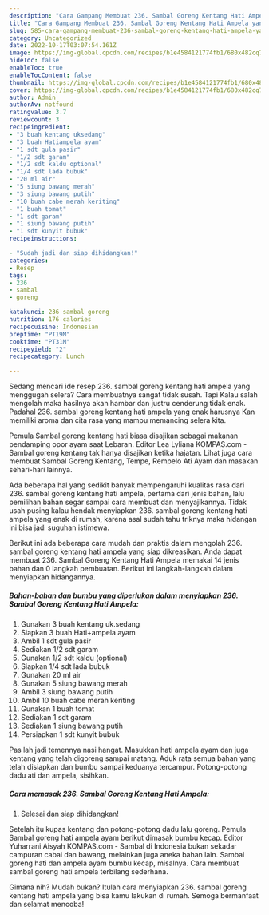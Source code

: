 ```yaml
---
description: "Cara Gampang Membuat 236. Sambal Goreng Kentang Hati Ampela yang Lezat"
title: "Cara Gampang Membuat 236. Sambal Goreng Kentang Hati Ampela yang Lezat"
slug: 585-cara-gampang-membuat-236-sambal-goreng-kentang-hati-ampela-yang-lezat
category: Uncategorized
date: 2022-10-17T03:07:54.161Z
image: https://img-global.cpcdn.com/recipes/b1e4584121774fb1/680x482cq70/236-sambal-goreng-kentang-hati-ampela-foto-resep-utama.jpg
hideToc: false
enableToc: true
enableTocContent: false
thumbnail: https://img-global.cpcdn.com/recipes/b1e4584121774fb1/680x482cq70/236-sambal-goreng-kentang-hati-ampela-foto-resep-utama.jpg
cover: https://img-global.cpcdn.com/recipes/b1e4584121774fb1/680x482cq70/236-sambal-goreng-kentang-hati-ampela-foto-resep-utama.jpg
author: Admin
authorAv: notfound
ratingvalue: 3.7
reviewcount: 3
recipeingredient:
- "3 buah kentang uksedang"
- "3 buah Hatiampela ayam"
- "1 sdt gula pasir"
- "1/2 sdt garam"
- "1/2 sdt kaldu optional"
- "1/4 sdt lada bubuk"
- "20 ml air"
- "5 siung bawang merah"
- "3 siung bawang putih"
- "10 buah cabe merah keriting"
- "1 buah tomat"
- "1 sdt garam"
- "1 siung bawang putih"
- "1 sdt kunyit bubuk"
recipeinstructions:

- "Sudah jadi dan siap dihidangkan!"
categories:
- Resep
tags:
- 236
- sambal
- goreng

katakunci: 236 sambal goreng 
nutrition: 176 calories
recipecuisine: Indonesian
preptime: "PT19M"
cooktime: "PT31M"
recipeyield: "2"
recipecategory: Lunch

---
```



Sedang mencari ide resep 236. sambal goreng kentang hati ampela yang menggugah selera? Cara membuatnya sangat tidak susah. Tapi Kalau salah mengolah maka hasilnya akan hambar dan justru cenderung tidak enak. Padahal 236. sambal goreng kentang hati ampela yang enak harusnya Kan memiliki aroma dan cita rasa yang mampu memancing selera kita.


Pemula Sambal goreng kentang hati biasa disajikan sebagai makanan pendamping opor ayam saat Lebaran. Editor Lea Lyliana KOMPAS.com - Sambal goreng kentang tak hanya disajikan ketika hajatan. Lihat juga cara membuat Sambal Goreng Kentang, Tempe, Rempelo Ati Ayam dan masakan sehari-hari lainnya.

Ada beberapa hal yang sedikit banyak mempengaruhi kualitas rasa dari 236. sambal goreng kentang hati ampela, pertama dari jenis bahan, lalu pemilihan bahan segar sampai cara membuat dan menyajikannya. Tidak usah pusing kalau hendak menyiapkan 236. sambal goreng kentang hati ampela yang enak di rumah, karena asal sudah tahu triknya maka hidangan ini bisa jadi suguhan istimewa.


Berikut ini ada beberapa cara mudah dan praktis dalam mengolah 236. sambal goreng kentang hati ampela yang siap dikreasikan. Anda dapat membuat 236. Sambal Goreng Kentang Hati Ampela memakai 14 jenis bahan dan 0 langkah pembuatan. Berikut ini langkah-langkah dalam menyiapkan hidangannya.

<!--inarticleads1-->

##### Bahan-bahan dan bumbu yang diperlukan dalam menyiapkan 236. Sambal Goreng Kentang Hati Ampela:

1. Gunakan 3 buah kentang uk.sedang
1. Siapkan 3 buah Hati+ampela ayam
1. Ambil 1 sdt gula pasir
1. Sediakan 1/2 sdt garam
1. Gunakan 1/2 sdt kaldu (optional)
1. Siapkan 1/4 sdt lada bubuk
1. Gunakan 20 ml air
1. Gunakan 5 siung bawang merah
1. Ambil 3 siung bawang putih
1. Ambil 10 buah cabe merah keriting
1. Gunakan 1 buah tomat
1. Sediakan 1 sdt garam
1. Sediakan 1 siung bawang putih
1. Persiapkan 1 sdt kunyit bubuk


Pas lah jadi temennya nasi hangat. Masukkan hati ampela ayam dan juga kentang yang telah digoreng sampai matang. Aduk rata semua bahan yang telah disiapkan dan bumbu sampai keduanya tercampur. Potong-potong dadu ati dan ampela, sisihkan. 

<!--inarticleads2-->

##### Cara memasak 236. Sambal Goreng Kentang Hati Ampela:


1. Selesai dan siap dihidangkan!

Setelah itu kupas kentang dan potong-potong dadu lalu goreng. Pemula Sambal goreng hati ampela ayam berikut dimasak bumbu kecap. Editor Yuharrani Aisyah KOMPAS.com - Sambal di Indonesia bukan sekadar campuran cabai dan bawang, melainkan juga aneka bahan lain. Sambal goreng hati dan ampela ayam bumbu kecap, misalnya. Cara membuat sambal goreng hati ampela terbilang sederhana. 

Gimana nih? Mudah bukan? Itulah cara menyiapkan 236. sambal goreng kentang hati ampela yang bisa kamu lakukan di rumah. Semoga bermanfaat dan selamat mencoba!
